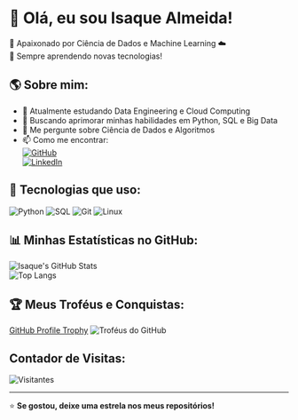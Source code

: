 # 👋 Olá, eu sou Isaque Almeida!  
🚀 Apaixonado por Ciência de Dados e Machine Learning ☁️  
🎯 Sempre aprendendo novas tecnologias!  

## 🌎 Sobre mim:
- 🔭 Atualmente estudando Data Engineering e Cloud Computing  
- 🌱 Buscando aprimorar minhas habilidades em Python, SQL e Big Data  
- 💬 Me pergunte sobre Ciência de Dados e Algoritmos  
- 📫 Como me encontrar:  
  [![GitHub](https://img.shields.io/badge/GitHub-100000?style=for-the-badge&logo=github&logoColor=white)](https://github.com/IsaqueAlmeida)  
  [![LinkedIn](https://img.shields.io/badge/LinkedIn-0A66C2?style=for-the-badge&logo=linkedin&logoColor=white)](https://www.linkedin.com/in/isaque-f-s-almeida/)  

## 🚀 Tecnologias que uso:
![Python](https://img.shields.io/badge/Python-3776AB?style=for-the-badge&logo=python&logoColor=white)
![SQL](https://img.shields.io/badge/SQL-4479A1?style=for-the-badge&logo=mysql&logoColor=white)
![Git](https://img.shields.io/badge/Git-F05032?style=for-the-badge&logo=git&logoColor=white)
![Linux](https://img.shields.io/badge/Linux-FCC624?style=for-the-badge&logo=linux&logoColor=black)

## 📊 Minhas Estatísticas no GitHub:
![Isaque's GitHub Stats](https://github-readme-stats.vercel.app/api?username=IsaqueAlmeida&show_icons=true&theme=dark)  
![Top Langs](https://github-readme-stats.vercel.app/api/top-langs/?username=IsaqueAlmeida&layout=compact&theme=dark)

## 🏆 Meus Troféus e Conquistas:
[GitHub Profile Trophy](https://github.com/ryo-ma/github-profile-trophy)
![Troféus do GitHub](https://github-profile-trophy.vercel.app/?username=IsaqueAlmeida&theme=darkhub&row=1)

## Contador de Visitas:
![Visitantes](https://komarev.com/ghpvc/?username=IsaqueAlmeida&color=blue)



---
⭐️ **Se gostou, deixe uma estrela nos meus repositórios!**
